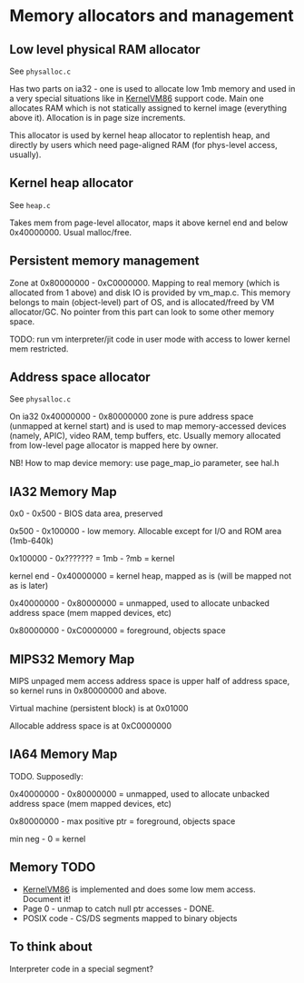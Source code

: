 # Memory allocators and management


## Low level physical RAM allocator

See `physalloc.c`

Has two parts on ia32 - one is used to allocate low 1mb memory and used in a very special situations like in [KernelVM86](KernelVM86.md) support code. Main one allocates RAM which is not statically assigned to kernel image (everything above it). Allocation is in page size increments.

This allocator is used by kernel heap allocator to replentish heap, and directly by users which need page-aligned RAM (for phys-level access, usually).

## Kernel heap allocator

See `heap.c` 

Takes mem from page-level allocator, maps it above kernel end and below 0x40000000. Usual malloc/free.


## Persistent memory management

Zone at 0x80000000 - 0xC0000000. Mapping to real memory (which is allocated from 1 above) and disk IO is provided by vm\_map.c. This memory belongs to main (object-level) part of OS, and is allocated/freed by VM allocator/GC. No pointer from this part can look to some other memory space.

TODO: run vm interpreter/jit code in user mode with access to lower kernel mem restricted.

## Address space allocator

See `physalloc.c`

On ia32 0x40000000 - 0x80000000 zone is pure address space (unmapped at kernel start) and is used to map memory-accessed devices (namely, APIC), video RAM, temp buffers, etc. Usually memory allocated from low-level page allocator is mapped here by owner.

NB! How to map device memory: use page\_map\_io parameter, see hal.h



## IA32 Memory Map ##


0x0 - 0x500 - BIOS data area, preserved

0x500 - 0x100000 - low memory. Allocable except for I/O and ROM area (1mb-640k)

0x100000 - 0x??????? = 1mb - ?mb = kernel

kernel end - 0x40000000 = kernel heap, mapped as is (will be mapped not as is later)

0x40000000 - 0x80000000 = unmapped, used to allocate unbacked address space (mem mapped devices, etc)

0x80000000 - 0xC0000000 = foreground, objects space

## MIPS32 Memory Map ##

MIPS unpaged mem access address space is upper half of address space, so kernel runs in 0x80000000 and above.

Virtual machine (persistent block) is at 0x01000

Allocable address space is at 0xC0000000

## IA64 Memory Map ##

TODO. Supposedly:

0x40000000 - 0x80000000 = unmapped, used to allocate unbacked address space (mem mapped devices, etc)

0x80000000 - max positive ptr = foreground, objects space

min neg - 0 = kernel

## Memory TODO ##

  * [KernelVM86](KernelVM86.md) is implemented and does some low mem access. Document it!
  * Page 0 - unmap to catch null ptr accesses - DONE.
  * POSIX code - CS/DS segments mapped to binary objects

## To think about ##

Interpreter code in a special segment?

